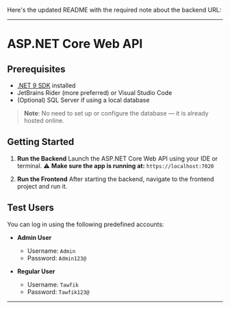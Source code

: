 Here's the updated README with the required note about the backend URL:

---

# ASP.NET Core Web API

## Prerequisites

* [.NET 9 SDK](https://dotnet.microsoft.com/en-us/download) installed
* JetBrains Rider (more preferred) or Visual Studio Code
* (Optional) SQL Server if using a local database

> **Note**: No need to set up or configure the database — it is already hosted online.

## Getting Started

1. **Run the Backend**
   Launch the ASP.NET Core Web API using your IDE or terminal.
   ⚠️ **Make sure the app is running at:** `https://localhost:7020`

2. **Run the Frontend**
   After starting the backend, navigate to the frontend project and run it.

## Test Users

You can log in using the following predefined accounts:

* **Admin User**

  * Username: `Admin`
  * Password: `Admin123@`

* **Regular User**

  * Username: `Tawfik`
  * Password: `Tawfik123@`

---
